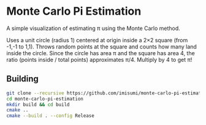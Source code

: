 # Monte Carlo Pi Estimation
A simple visualization of estimating π using the Monte Carlo method.

Uses a unit circle (radius 1) centered at origin inside a 2×2 square (from -1,-1 to 1,1). Throws random points at the square and counts how many land inside the circle. Since the circle has area π and the square has area 4, the ratio (points inside / total points) approximates π/4. Multiply by 4 to get π!

## Building
```bash
git clone --recursive https://github.com/imisumi/monte-carlo-pi-estimation.git
cd monte-carlo-pi-estimation
mkdir build && cd build
cmake ..
cmake --build . --config Release

